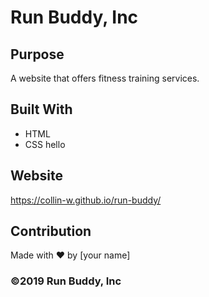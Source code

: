 # Run Buddy, Inc

## Purpose
A website that offers fitness training services. 

## Built With
* HTML
* CSS hello

## Website
https://collin-w.github.io/run-buddy/

## Contribution
Made with ❤️ by [your name]

### ©️2019 Run Buddy, Inc 
